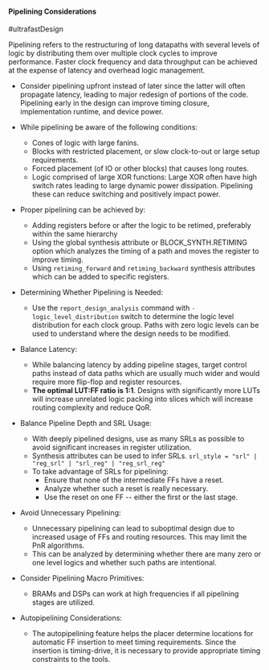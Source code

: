 #### Pipelining Considerations
#ultrafastDesign 

Pipelining refers to the restructuring of long datapaths with several levels of logic by distributing them over multiple clock cycles to improve performance. Faster clock frequency and data throughput can be achieved at the expense of latency and overhead logic management.

- Consider pipelining upfront instead of later since the latter will often propagate latency, leading to major redesign of portions of the code. Pipelining early in the design can improve timing closure, implementation runtime, and device power.

- While pipelining be aware of the following conditions:
	- Cones of logic with large fanins.
	- Blocks with restricted placement, or slow clock-to-out or large setup requirements.
	- Forced placement (of IO or other blocks) that causes long routes.
	- Logic comprised of large XOR functions: Large XOR often have high switch rates leading to large dynamic power dissipation. Pipelining these can reduce switching and positively impact power.
 
- Proper pipelining can be achieved by:
	- Adding registers before or after the logic to be retimed, preferably within the same hierarchy
	- Using the global synthesis attribute or BLOCK_SYNTH.RETIMING option which analyzes the timing of a path and moves the register to improve timing.
	- Using `retiming_forward` and `retiming_backward` synthesis attributes which can be added to specific registers.
 
- Determining Whether Pipelining is Needed:
	- Use the `report_design_analysis` command with `-logic_level_distribution` switch to determine the logic level distribution for each clock group. Paths with zero logic levels can be used to understand where the design needs to be modified.
 
- Balance Latency:
	- While balancing latency by adding pipeline stages, target control paths instead of data paths which are usually much wider and would require more flip-flop and register resources.
	- **The optimal LUT:FF ratio is 1:1**. Designs with significantly more LUTs will increase unrelated logic packing into slices which will increase routing complexity and reduce QoR.
 
- Balance Pipeline Depth and SRL Usage:
	- With deeply pipelined designs, use as many SRLs as possible to avoid significant increases in register utilization.
	- Synthesis attributes can be used to infer SRLs. 
	  `srl_style = "srl" | "reg_srl" | "srl_reg" | "reg_srl_reg"`
	- To take advantage of SRLs for pipelining:
		- Ensure that none of the intermediate FFs have a reset.
		- Analyze whether such a reset is really necessary.
		- Use the reset on one FF -- either the first or the last stage.
  
- Avoid Unnecessary Pipelining:
	- Unnecessary pipelining can lead to suboptimal design due to increased usage of FFs and routing resources. This may limit the PnR algorithms.
	- This can be analyzed by determining whether there are many zero or one level logics and whether such paths are intentional. 
 
- Consider Pipelining Macro Primitives:
	- BRAMs and DSPs can work at high frequencies if all pipelining stages are utilized. 
 
 - Autopipelining Considerations:
	 - The autopipelining feature helps the placer determine locations for automatic FF insertion to meet timing requirements. Since the insertion is timing-drive, it is necessary to provide appropriate timing constraints to the tools.